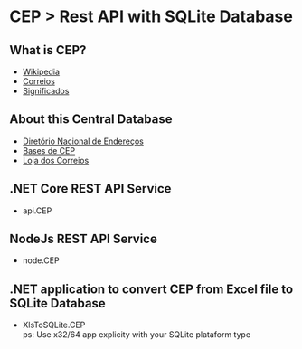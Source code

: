 # CEP > Rest API with SQLite Database

<h2> What is CEP?</h2>
<p>
  <ul>
    <li><a href="https://pt.wikipedia.org/wiki/Código_de_Endereçamento_Postal" target="_blank">Wikipedia</a></li>
    <li><a href="https://www.correios.com.br/precisa-de-ajuda/o-que-e-cep-e-por-que-usa-lo" target="_blank">Correios</a></li>
    <li><a href="https://www.significados.com.br/cep/" target="_blank">Significados</a></li>
  </ul>
</p>

<h2>About this Central Database</h2>
<p>
  <ul>
    <li><a href="https://www.correios.com.br/a-a-z/dne" target="_blank">Diretório Nacional de Endereços</a></li>
    <li><a href="https://www.correios.com.br/precisa-de-ajuda/o-que-e-cep-e-por-que-usa-lo/bases-de-cep" target="_blank">Bases de CEP</a></li>
    <li><a href="http://shopping.correios.com.br/wbm/store/script/wbm2400902p01.aspx?cd_company=ErZW8Dm9i54=&cd_department=SsNp3FlaUpM=" target="_blank">Loja dos Correios</a></li>
  </ul>
</p>

<h2>.NET Core REST API Service</h2>
<p>
  <ul>
    <li>api.CEP</li>
  </ul>
</p>
  
<h2> NodeJs REST API Service</h2>
<p>
  <ul>
    <li>node.CEP</li>
  </ul>
</p>  
  
<h2> .NET application to convert CEP from Excel file to SQLite Database</h2>
<p>
  <ul>
    <li>XlsToSQLite.CEP<br>ps: Use x32/64 app explicity with your SQLite plataform type</li>
  </ul>
</p>  
